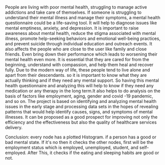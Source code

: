 People are living with poor mental health, struggling to manage active addictions and take care of themselves. If someone is struggling to understand their mental illness and manage their symptoms, a mental health questionnaire could be a life-saving tool. It will help to diagnose issues like mental emptiness, anxiety, and depression. It is important to raise awareness about mental health, reduce the stigma associated with mental illness, promote help-seeking behaviors and emotional well-being practices, and prevent suicide through individual education and outreach events. 
It also affects the people who are close to the user like family and close friends. Even bring down their performance which leads to worsening their mental health even more. It is essential that they are cared for from the beginning, understand with compassion, and help them heal and recover fully. Due to the modern way of life, these people tend to live alone and apart from their descendants. so it is important to know what they are actually thinking and if they need any mental support. So having this mental health questionnaire and analyzing this will help to know if they need any medication or any therapy in the long term.It also helps to do analysis on the basis of factors like employment, aging, gender and covid -19 pandemic, and so on.
The project is based on identifying and analyzing mental health issues in the early stage and processing data sets in the hopes of revealing patterns that would help identify causes, signs, and symptoms of mental illnesses. It can be proposed as a good prospect for improving not only the efficiency and the effectiveness but also the quality of healthcare services delivery. 

Conclusion:
every node has a plotted Histogram. if a person has a good or bad mental state. If it's no then it checks the other nodes, first will be the employment status which is employed, unemployed, student, and self-employed. After This, it checks if the eating and sleeping habits are good or not.
